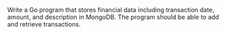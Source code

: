 Write a Go program that stores financial data including transaction date, amount, and description in MongoDB. The program should be able to add and retrieve transactions.